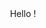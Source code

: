 <DOCTYPE HTML>
  <html>
    <head>
    </head>
    <body>
      <center>Hello ! </center>
    </body>
  </html>
